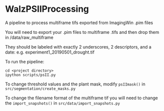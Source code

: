 # WalzPSIIProcessing
A pipeline to process multiframe tifs exported from ImagingWin .pim files

You will need to export your .pim files to multiframe .tifs and then drop them in /data/raw_multiframe

They should be labeled with exactly 2 underscores, 2 descriptors, and a date: e.g. experiment1_20190501_drought.tif

To run the pipeline:

```
cd <project directory>
ipython scripts/psII.py
```

To change threshold values and the plant mask, modify `psIImask()` in `src/segmentation/create_masks.py`

To change the filename format of the multiframe tif you will need to change the `import_snapshots()` in `src/data/import_snapshots.py`
